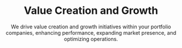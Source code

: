 ---
layout: sub-industry
parent: Private Equity
order: 4
title: "Value Creation and Growth"
subtitle: "We drive value creation and growth initiatives within your portfolio companies, enhancing performance, expanding market presence, and optimizing operations."
challenges:
  - "Stagnating growth during hold periods"
  - "Balancing cost reduction with growth investments"
  - "Adapting to rapidly changing market conditions"
  - "Identifying and executing on accretive add-on acquisitions"
solutions:
  - title: "Performance Improvement Initiatives"
    content:
      - "Cost optimization and operational efficiency programs"
      - "Revenue growth and market expansion strategies"
      - "Working capital optimization"
  - title: "Strategic Growth Planning"
    content:
      - "Market opportunity assessment and prioritization"
      - "New product/service development acceleration"
      - "M&A target identification and integration planning"
  - title: "Accretive Add-On Acquisitions"
    content:
      - "Identifying complementary acquisition targets"
      - "Conducting thorough due diligence and integration planning"
      - "Executing seamless integration to maximize value"
outcomes:
  - "20-30% EBITDA improvement over hold period"
  - "Accelerated organic growth rates"
  - "Successful execution of accretive add-on acquisitions"
  - "Enhanced competitive positioning in target markets"
  
why_choose:
  - "Value Creation Expertise: Proven track record in driving EBITDA growth and operational improvements."
  - "Strategic Insight: Deep understanding of market dynamics and growth drivers."
  - "Data-Driven Approach: Utilizing advanced analytics to inform strategic decisions and performance optimization."
  - "Comprehensive Services: Covering all aspects from performance improvement to strategic growth planning."
  - "Collaborative Partnership: Working closely with your portfolio companies to deliver customized and impactful solutions."
  
cta: "Ready to accelerate value creation and drive growth in your portfolio companies? Contact SLKone today to discover how our specialized services can enhance performance and expand your market presence."
---